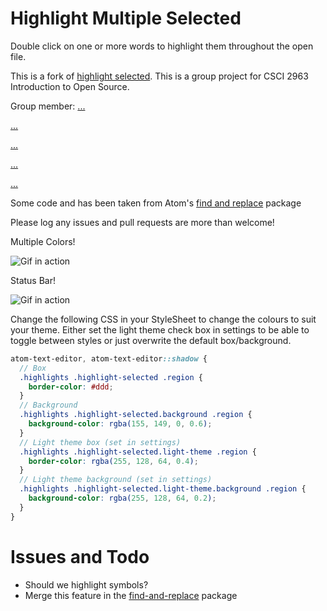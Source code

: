 # Highlight Multiple Selected

<!-- [![Build Status](https://travis-ci.org/richrace/highlight-selected.svg?branch=master)](https://travis-ci.org/richrace/highlight-selected) -->

Double click on one or more words to highlight them throughout the open file.

This is a fork of [highlight selected](https://github.com/richrace/highlight-selected).
This is a group project for CSCI 2963 Introduction to Open Source.

Group member:
[...](#)

[...](#)

[...](#)

[...](#)

[...](#)

Some code and has been taken from Atom's
  [find and replace](https://github.com/atom/find-and-replace) package

Please log any issues and pull requests are more than welcome!

Multiple Colors!

![Gif in action](http://g.recordit.co/W9SeOL3DpQ.gif)

Status Bar!

![Gif in action](https://raw.githubusercontent.com/nathanpotolsky/highlight-selected/master/demo/Status%20bar%20view.gif)

Change the following CSS in your StyleSheet to change the colours to suit your
theme. Either set the light theme check box in settings to be able to toggle
between styles or just overwrite the default box/background.

```scss
atom-text-editor, atom-text-editor::shadow {
  // Box
  .highlights .highlight-selected .region {
    border-color: #ddd;
  }
  // Background
  .highlights .highlight-selected.background .region {
    background-color: rgba(155, 149, 0, 0.6);
  }
  // Light theme box (set in settings)
  .highlights .highlight-selected.light-theme .region {
    border-color: rgba(255, 128, 64, 0.4);
  }
  // Light theme background (set in settings)
  .highlights .highlight-selected.light-theme.background .region {
    background-color: rgba(255, 128, 64, 0.2);
  }
}
```


# Issues and Todo

- Should we highlight symbols?
- Merge this feature in the
[find-and-replace](https://github.com/atom/find-and-replace) package
